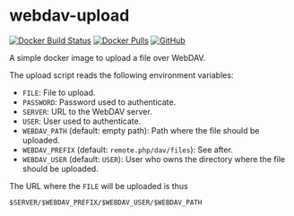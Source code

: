 webdav-upload
=============

[![Docker Build Status](https://img.shields.io/docker/build/altaris/webdav-upload.svg)](https://hub.docker.com/r/altaris/webdav-upload/)
[![Docker Pulls](https://img.shields.io/docker/pulls/altaris/webdav-upload.svg)](https://hub.docker.com/r/altaris/webdav-upload/)
[![GitHub](https://img.shields.io/github/license/altaris/webdav-upload.svg)](https://choosealicense.com/licenses/mit/)

A simple docker image to upload a file over WebDAV.

The upload script reads the following environment variables:

* `FILE`: File to upload.
* `PASSWORD`: Password used to authenticate.
* `SERVER`: URL to the WebDAV server.
* `USER`: User used to authenticate.
* `WEBDAV_PATH` (default: empty path): Path where the file should be uploaded.
* `WEBDAV_PREFIX` (default: `remote.php/dav/files`): See after.
* `WEBDAV_USER` (default: `USER`): User who owns the directory where the file should be uploaded.

The URL where the `FILE` will be uploaded is thus

```
$SERVER/$WEBDAV_PREFIX/$WEBDAV_USER/$WEBDAV_PATH
```